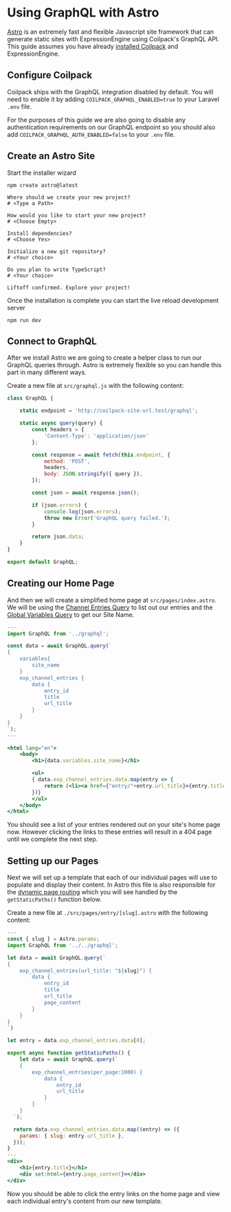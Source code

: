 # Using GraphQL with Astro

[Astro](https://astro.build/) is an extremely fast and flexible Javascript site framework that can generate static sites with ExpressionEngine using Coilpack's GraphQL API.  This guide assumes you have already [installed Coilpack](../getting-started.md) and ExpressionEngine.

## Configure Coilpack

Coilpack ships with the GraphQL integration disabled by default.  You will need to enable it by adding `COILPACK_GRAPHQL_ENABLED=true` to your Laravel `.env` file.

For the purposes of this guide we are also going to disable any authentication requirements on our GraphQL endpoint so you should also add `COILPACK_GRAPHQL_AUTH_ENABLED=false` to your `.env` file.

## Create an Astro Site

Start the installer wizard

```
npm create astro@latest

Where should we create your new project?
# <Type a Path>

How would you like to start your new project?
# <Choose Empty>

Install dependencies?
# <Choose Yes>

Initialize a new git repository?
# <Your choice>

Do you plan to write TypeScript?
# <Your choice>

Liftoff confirmed. Explore your project!
```

Once the installation is complete you can start the live reload development server

```
npm run dev
```

## Connect to GraphQL

After we install Astro we are going to create a helper class to run our GraphQL queries through.  Astro is extremely flexible so you can handle this part in many different ways.

Create a new file at `src/graphql.js` with the following content:

```js
class GraphQL {

    static endpoint = 'http://coilpack-site-url.test/graphql';

    static async query(query) {
        const headers = {
            'Content-Type': 'application/json'
        };

        const response = await fetch(this.endpoint, {
            method: 'POST',
            headers,
            body: JSON.stringify({ query }),
        });

        const json = await response.json();

        if (json.errors) {
            console.log(json.errors);
            throw new Error('GraphQL query failed.');
        }

        return json.data;
    }
}

export default GraphQL;
```


## Creating our Home Page

And then we will create a simplified home page at `src/pages/index.astro`.  We will be using the [Channel Entries Query](../graphql/queries/channel-entries.md) to list out our entries and the [Global Variables Query](../graphql/queries/global-variables.md) to get our Site Name.

```jsx
---
import GraphQL from '../graphql';

const data = await GraphQL.query(`
{
    variables{
        site_name
    }
    exp_channel_entries {
        data {
            entry_id
            title
            url_title
        }
    }
}
`);
---

<html lang="en">
	<body>
		<h1>{data.variables.site_name}</h1>

        <ul>
        { data.exp_channel_entries.data.map(entry => {
            return (<li><a href={"entry/"+entry.url_title}>{entry.title}</a></li>)
        })}
        </ul>
	</body>
</html>
```

You should see a list of your entries rendered out on your site's home page now.  However clicking the links to these entries will result in a 404 page until we complete the next step.

## Setting up our Pages

Next we will set up a template that each of our individual pages will use to populate and display their content.  In Astro this file is also responsible for the [dynamic page routing](https://docs.astro.build/en/tutorial/5-astro-api/2/#dynamic-page-routing) which you will see handled by the `getStaticPaths()` function below.

Create a new file at `./src/pages/entry/[slug].astro` with the following content:

```jsx
---
const { slug } = Astro.params;
import GraphQL from '../../graphql';

let data = await GraphQL.query(`
{
    exp_channel_entries(url_title: "${slug}") {
        data {
            entry_id
            title
            url_title
            page_content
        }
    }
}
`)

let entry = data.exp_channel_entries.data[0];

export async function getStaticPaths() {
    let data = await GraphQL.query(`
    {
        exp_channel_entries(per_page:1000) {
            data {
                entry_id
                url_title
            }
        }
    }
  `);

  return data.exp_channel_entries.data.map((entry) => ({
    params: { slug: entry.url_title },
  }));
}
---
<div>
    <h1>{entry.title}</h1>
    <div set:html={entry.page_content}></div>
</div>
```

Now you should be able to click the entry links on the home page and view each individual entry's content from our new template.
